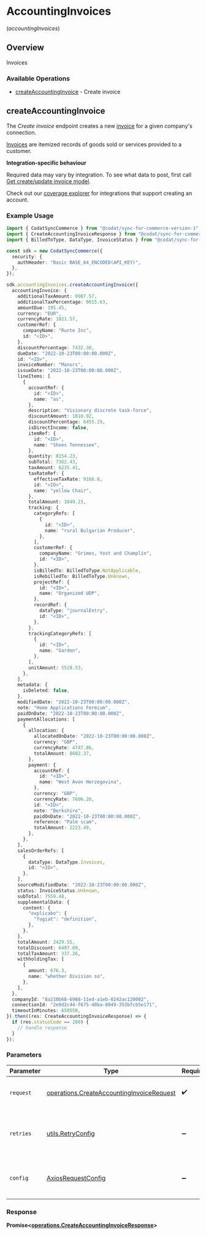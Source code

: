 # AccountingInvoices
(*accountingInvoices*)

## Overview

Invoices

### Available Operations

* [createAccountingInvoice](#createaccountinginvoice) - Create invoice

## createAccountingInvoice

The *Create invoice* endpoint creates a new [invoice](https://docs.codat.io/accounting-api#/schemas/Invoice) for a given company's connection.

[Invoices](https://docs.codat.io/accounting-api#/schemas/Invoice) are itemized records of goods sold or services provided to a customer.

**Integration-specific behaviour**

Required data may vary by integration. To see what data to post, first call [Get create/update invoice model](https://docs.codat.io/accounting-api#/operations/get-create-update-invoices-model).

Check out our [coverage explorer](https://knowledge.codat.io/supported-features/accounting?view=tab-by-data-type&dataType=invoices) for integrations that support creating an account.


### Example Usage

```typescript
import { CodatSyncCommerce } from "@codat/sync-for-commerce-version-1";
import { CreateAccountingInvoiceResponse } from "@codat/sync-for-commerce-version-1/dist/sdk/models/operations";
import { BilledToType, DataType, InvoiceStatus } from "@codat/sync-for-commerce-version-1/dist/sdk/models/shared";

const sdk = new CodatSyncCommerce({
  security: {
    authHeader: "Basic BASE_64_ENCODED(API_KEY)",
  },
});

sdk.accountingInvoices.createAccountingInvoice({
  accountingInvoice: {
    additionalTaxAmount: 9907.57,
    additionalTaxPercentage: 9015.63,
    amountDue: 195.45,
    currency: "EUR",
    currencyRate: 1021.57,
    customerRef: {
      companyName: "Runte Inc",
      id: "<ID>",
    },
    discountPercentage: 7432.38,
    dueDate: "2022-10-23T00:00:00.000Z",
    id: "<ID>",
    invoiceNumber: "Manors",
    issueDate: "2022-10-23T00:00:00.000Z",
    lineItems: [
      {
        accountRef: {
          id: "<ID>",
          name: "as",
        },
        description: "Visionary discrete task-force",
        discountAmount: 1010.92,
        discountPercentage: 6455.29,
        isDirectIncome: false,
        itemRef: {
          id: "<ID>",
          name: "Shoes Tennessee",
        },
        quantity: 8154.23,
        subTotal: 7362.43,
        taxAmount: 6235.41,
        taxRateRef: {
          effectiveTaxRate: 9166.8,
          id: "<ID>",
          name: "yellow Chair",
        },
        totalAmount: 1049.23,
        tracking: {
          categoryRefs: [
            {
              id: "<ID>",
              name: "rural Bulgarian Producer",
            },
          ],
          customerRef: {
            companyName: "Grimes, Yost and Champlin",
            id: "<ID>",
          },
          isBilledTo: BilledToType.NotApplicable,
          isRebilledTo: BilledToType.Unknown,
          projectRef: {
            id: "<ID>",
            name: "Organized UDP",
          },
          recordRef: {
            dataType: "journalEntry",
            id: "<ID>",
          },
        },
        trackingCategoryRefs: [
          {
            id: "<ID>",
            name: "Garden",
          },
        ],
        unitAmount: 5528.53,
      },
    ],
    metadata: {
      isDeleted: false,
    },
    modifiedDate: "2022-10-23T00:00:00.000Z",
    note: "Home Applications Fermium",
    paidOnDate: "2022-10-23T00:00:00.000Z",
    paymentAllocations: [
      {
        allocation: {
          allocatedOnDate: "2022-10-23T00:00:00.000Z",
          currency: "GBP",
          currencyRate: 4747.86,
          totalAmount: 8682.37,
        },
        payment: {
          accountRef: {
            id: "<ID>",
            name: "West Avon Herzegovina",
          },
          currency: "GBP",
          currencyRate: 7606.26,
          id: "<ID>",
          note: "Berkshire",
          paidOnDate: "2022-10-23T00:00:00.000Z",
          reference: "Palm scam",
          totalAmount: 2223.49,
        },
      },
    ],
    salesOrderRefs: [
      {
        dataType: DataType.Invoices,
        id: "<ID>",
      },
    ],
    sourceModifiedDate: "2022-10-23T00:00:00.000Z",
    status: InvoiceStatus.Unknown,
    subTotal: 7559.48,
    supplementalData: {
      content: {
        "explicabo": {
          "fugiat": "definition",
        },
      },
    },
    totalAmount: 2429.55,
    totalDiscount: 6497.09,
    totalTaxAmount: 337.26,
    withholdingTax: [
      {
        amount: 676.3,
        name: "whether Division so",
      },
    ],
  },
  companyId: "8a210b68-6988-11ed-a1eb-0242ac120002",
  connectionId: "2e9d2c44-f675-40ba-8049-353bfcb5e171",
  timeoutInMinutes: 658558,
}).then((res: CreateAccountingInvoiceResponse) => {
  if (res.statusCode == 200) {
    // handle response
  }
});
```

### Parameters

| Parameter                                                                                              | Type                                                                                                   | Required                                                                                               | Description                                                                                            |
| ------------------------------------------------------------------------------------------------------ | ------------------------------------------------------------------------------------------------------ | ------------------------------------------------------------------------------------------------------ | ------------------------------------------------------------------------------------------------------ |
| `request`                                                                                              | [operations.CreateAccountingInvoiceRequest](../../models/operations/createaccountinginvoicerequest.md) | :heavy_check_mark:                                                                                     | The request object to use for the request.                                                             |
| `retries`                                                                                              | [utils.RetryConfig](../../models/utils/retryconfig.md)                                                 | :heavy_minus_sign:                                                                                     | Configuration to override the default retry behavior of the client.                                    |
| `config`                                                                                               | [AxiosRequestConfig](https://axios-http.com/docs/req_config)                                           | :heavy_minus_sign:                                                                                     | Available config options for making requests.                                                          |


### Response

**Promise<[operations.CreateAccountingInvoiceResponse](../../models/operations/createaccountinginvoiceresponse.md)>**

